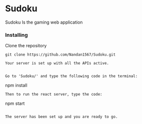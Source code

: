 # Sudoku

Sudoku Is the gaming web application

### Installing

Clone the repository

```
git clone https://github.com/Nandan1567/Sudoku.git

Your server is set up with all the APIs active.


Go to 'Sudoku/' and type the following code in the terminal:

```
npm install

```
Then to run the react server, type the code:
```
npm start
```

The server has been set up and you are ready to go.
